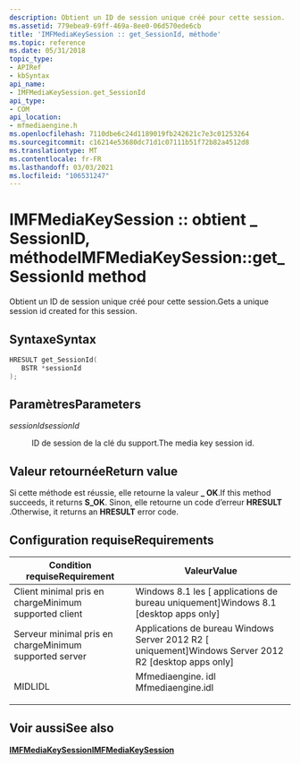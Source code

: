 ```yaml
---
description: Obtient un ID de session unique créé pour cette session.
ms.assetid: 779ebea9-69ff-469a-8ee0-06d570ede6cb
title: 'IMFMediaKeySession :: get_SessionId, méthode'
ms.topic: reference
ms.date: 05/31/2018
topic_type:
- APIRef
- kbSyntax
api_name:
- IMFMediaKeySession.get_SessionId
api_type:
- COM
api_location:
- mfmediaengine.h
ms.openlocfilehash: 7110dbe6c24d1189019fb242621c7e3c01253264
ms.sourcegitcommit: c16214e53680dc71d1c07111b51f72b82a4512d8
ms.translationtype: MT
ms.contentlocale: fr-FR
ms.lasthandoff: 03/03/2021
ms.locfileid: "106531247"
---
```

# <a name="imfmediakeysessionget_sessionid-method"></a><span data-ttu-id="d372b-103">IMFMediaKeySession :: obtient \_ SessionID, méthode</span><span class="sxs-lookup"><span data-stu-id="d372b-103">IMFMediaKeySession::get\_SessionId method</span></span>

<span data-ttu-id="d372b-104">Obtient un ID de session unique créé pour cette session.</span><span class="sxs-lookup"><span data-stu-id="d372b-104">Gets a unique session id created for this session.</span></span>

## <a name="syntax"></a><span data-ttu-id="d372b-105">Syntaxe</span><span class="sxs-lookup"><span data-stu-id="d372b-105">Syntax</span></span>


```C++
HRESULT get_SessionId(
   BSTR *sessionId
);
```



## <a name="parameters"></a><span data-ttu-id="d372b-106">Paramètres</span><span class="sxs-lookup"><span data-stu-id="d372b-106">Parameters</span></span>

<dl> <dt>

<span data-ttu-id="d372b-107">*sessionId*</span><span class="sxs-lookup"><span data-stu-id="d372b-107">*sessionId*</span></span> 
</dt> <dd>

<span data-ttu-id="d372b-108">ID de session de la clé du support.</span><span class="sxs-lookup"><span data-stu-id="d372b-108">The media key session id.</span></span>

</dd> </dl>

## <a name="return-value"></a><span data-ttu-id="d372b-109">Valeur retournée</span><span class="sxs-lookup"><span data-stu-id="d372b-109">Return value</span></span>

<span data-ttu-id="d372b-110">Si cette méthode est réussie, elle retourne la valeur **\_ OK**.</span><span class="sxs-lookup"><span data-stu-id="d372b-110">If this method succeeds, it returns **S\_OK**.</span></span> <span data-ttu-id="d372b-111">Sinon, elle retourne un code d’erreur **HRESULT** .</span><span class="sxs-lookup"><span data-stu-id="d372b-111">Otherwise, it returns an **HRESULT** error code.</span></span>

## <a name="requirements"></a><span data-ttu-id="d372b-112">Configuration requise</span><span class="sxs-lookup"><span data-stu-id="d372b-112">Requirements</span></span>



| <span data-ttu-id="d372b-113">Condition requise</span><span class="sxs-lookup"><span data-stu-id="d372b-113">Requirement</span></span> | <span data-ttu-id="d372b-114">Valeur</span><span class="sxs-lookup"><span data-stu-id="d372b-114">Value</span></span> |
|-------------------------------------|----------------------------------------------------------------------------------------------|
| <span data-ttu-id="d372b-115">Client minimal pris en charge</span><span class="sxs-lookup"><span data-stu-id="d372b-115">Minimum supported client</span></span><br/> | <span data-ttu-id="d372b-116">Windows 8.1 les \[ applications de bureau uniquement\]</span><span class="sxs-lookup"><span data-stu-id="d372b-116">Windows 8.1 \[desktop apps only\]</span></span><br/>                                                 |
| <span data-ttu-id="d372b-117">Serveur minimal pris en charge</span><span class="sxs-lookup"><span data-stu-id="d372b-117">Minimum supported server</span></span><br/> | <span data-ttu-id="d372b-118">Applications de bureau Windows Server 2012 R2 \[ uniquement\]</span><span class="sxs-lookup"><span data-stu-id="d372b-118">Windows Server 2012 R2 \[desktop apps only\]</span></span><br/>                                      |
| <span data-ttu-id="d372b-119">MIDL</span><span class="sxs-lookup"><span data-stu-id="d372b-119">IDL</span></span><br/>                      | <dl> <span data-ttu-id="d372b-120"><dt>Mfmediaengine. idl</dt></span><span class="sxs-lookup"><span data-stu-id="d372b-120"><dt>Mfmediaengine.idl</dt></span></span> </dl> |



## <a name="see-also"></a><span data-ttu-id="d372b-121">Voir aussi</span><span class="sxs-lookup"><span data-stu-id="d372b-121">See also</span></span>

<dl> <dt>

[<span data-ttu-id="d372b-122">**IMFMediaKeySession**</span><span class="sxs-lookup"><span data-stu-id="d372b-122">**IMFMediaKeySession**</span></span>](/windows/desktop/api/mfmediaengine/nn-mfmediaengine-imfmediakeysession)
</dt> </dl>

 

 




